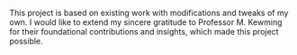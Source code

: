 This project is based on existing work with modifications and tweaks of my own. I would like to extend my sincere gratitude to Professor M. Kewming for their foundational contributions and insights, which made this project possible.